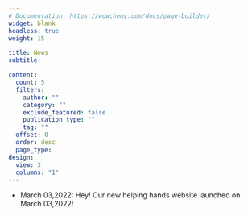 ```yaml
---
# Documentation: https://wowchemy.com/docs/page-builder/
widget: blank
headless: true
weight: 15

title: News
subtitle:

content:
  count: 5
  filters:
    author: ""
    category: ""
    exclude_featured: false
    publication_type: ""
    tag: ""
  offset: 0
  order: desc
  page_type: 
design:
  view: 3
  columns: "1"
---
```


- March 03,2022: Hey! Our new helping hands website launched on March 03,2022!
